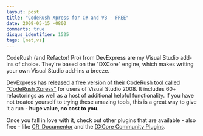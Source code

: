 ```yaml
---
layout: post
title: "CodeRush Xpress for C# and VB - FREE"
date: 2009-05-15 -0800
comments: true
disqus_identifier: 1525
tags: [net,vs]
---
```

CodeRush (and Refactor! Pro) from DevExpress are my Visual Studio
add-ins of choice. They're based on the "DXCore" engine, which makes
writing your own Visual Studio add-ins a breeze.

DevExpress has [released a free version of their CodeRush tool called
"CodeRush Xpress"](http://devexpress.com/crx) for users of Visual Studio
2008. It includes 60+ refactorings as well as a host of additional
helpful functionality. If you have not treated yourself to trying these
amazing tools, this is a great way to give it a run - **huge value, no
cost to you**.

Once you fall in love with it, check out other plugins that are
available - also free - like
[CR\_Documentor](http://cr-documentor.googlecode.com) and the [DXCore
Community Plugins](http://dxcorecommunityplugins.googlecode.com).

